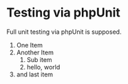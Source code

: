 
# Testing via phpUnit

Full unit testing via phpUnit is supposed.

1. One Item
2. Another Item
    1. Sub item
    2. hello, world
3. and last item


